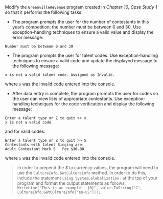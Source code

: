 Modify the `GreenvilleRevenue` program created in *Chapter 10, Case Study 1* so that it performs the following tasks:

* The program prompts the user for the number of contestants in this year’s competition; the number must be between 0 and 30. Use exception-handling techniques to ensure a valid value and display the error message: 
```
Number must be between 0 and 30
```
* The program prompts the user for talent codes. Use exception-handling techniques to ensure a valid code and update the displayed message to the following message: 
```
x is not a valid talent code. Assigned as Invalid.
```
where `x` was the invalid code entered into the console. 
* After data entry is complete, the program prompts the user for codes so the user can view lists of appropriate contestants. Use exception-handling techniques for the code verification and display the following message:

```
Enter a talent type or Z to quit >> x
x is not a valid code
```

and for valid codes: 

```
Enter a talent type or Z to quit >> S
Contestants with talent Singing are:
Adult Contestant Mark S   Fee $30.00
```
where `x` was the invalid code entered into the console. 

> In order to prepend the *$* to currency values, the program will need to use the `CultureInfo.GetCultureInfo` method. In order to do this, include the statement `using System.Globalization;` at the top of your program and format the output statements as follows: `WriteLine("This is an example:  {0}", value.ToString("C", CultureInfo.GetCultureInfo("en-US")));`

<!--
{
    "CopyExercise": {
        "name": "GreenvilleRevenue.cs",
        "copyTarget": "/chapter10/cs01/student/GreenvilleRevenue.cs",
        "pasteTarget": "/GreenvilleRevenue.cs"
    }
}
-->
